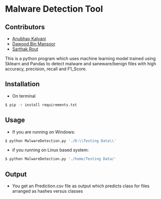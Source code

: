 # Malware Detection Tool

## Contributors
- [Anubhav Kalyani](https://github.com/anubhavkalyani)
- [Dawood Bin Mansoor](https://github.com/rockstar2514)
- [Sarthak Rout](https://github.com/SarthakRout)

This is a python program which uses machine learning model trained using Sklearn and Pandas to detect malware and saneware/benign files with high accuracy, precision, recall and F1_Score.

## Installation

  - On terminal 
  ```sh
$ pip -r install requirements.txt
```
## Usage
  - If you are running on Windows:
   ```sh
$ python MalwareDetection.py './D:\\Testing Data\\'
```
  - if you running on Linux based system:
 ```sh
$ python MalwareDetection.py './home/Testing Data/'
```
## Output
  - You get an Prediction.csv file as output which predicts class for files arranged as hashes versus classes


